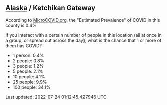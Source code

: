 
## [Alaska](/united-states/alaska) / Ketchikan Gateway

According to [MicroCOVID.org](http://microcovid.org),
the "Estimated Prevalence" of COVID in this county is 0.4%

If you interact with a certain number of people in this location
(all at once in a group, or spread out across the day), what is the chance that
1 or more of them has COVID?

- 1 person: 0.4%
- 2 people: 0.8%
- 3 people: 1.2%
- 5 people: 2.1%
- 10 people: 4.1%
- 25 people: 9.9%
- 100 people: 34.1%

Last updated: 2022-07-24 01:12:45.427946 UTC

